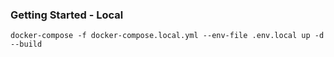 
### Getting Started - Local
```
docker-compose -f docker-compose.local.yml --env-file .env.local up -d --build
```
